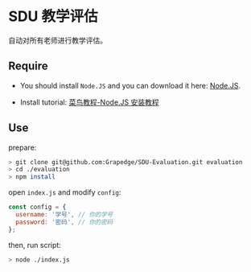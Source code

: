 # SDU 教学评估

自动对所有老师进行教学评估。

## Require

- You should install `Node.JS` and you can download it here: [Node.JS](https://nodejs.org/zh-cn/).

- Install tutorial: [菜鸟教程-Node.JS 安装教程](https://www.runoob.com/nodejs/nodejs-install-setup.html)

## Use

prepare: 
```bash
> git clone git@github.com:Grapedge/SDU-Evaluation.git evaluation
> cd ./evaluation
> npm install
```

open `index.js` and modify `config`:

```js
const config = {
  username: '学号', // 你的学号
  password: '密码', // 你的密码
};
```

then, run script:

```bash
> node ./index.js
```